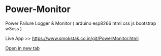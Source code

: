 # Power-Monitor
Power Failure Logger &amp; Monitor ( arduino esp8266 html css js bootstrap w3css )

Live App >> https://www.smokstak.co.in/git/PowerMonitor.html

[Open in new tab](https://external.ink?to=/https://smokstak.co.in/git/PowerMonitor.html)
